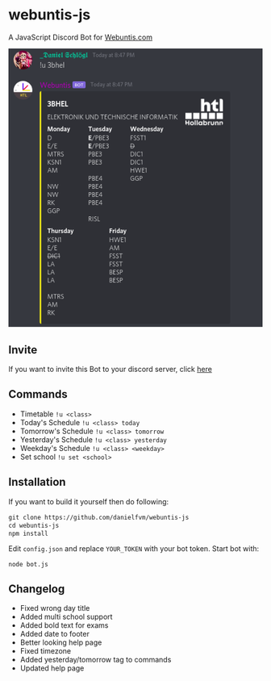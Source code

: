 # webuntis-js
A JavaScript Discord Bot for [Webuntis.com](https://webuntis.com/)

![Screenshot](https://github.com/danielfvm/webuntis-js/blob/main/res/screenshot.png?raw=true)

## Invite
If you want to invite this Bot to your discord server, click [here](https://discord.com/api/oauth2/authorize?client_id=761504244163280906&permissions=67584&scope=bot)

## Commands
* Timetable `!u <class>`
* Today's Schedule `!u <class> today`
* Tomorrow's Schedule `!u <class> tomorrow`
* Yesterday's Schedule `!u <class> yesterday`
* Weekday's Schedule `!u <class> <weekday>`
* Set school `!u set <school>`

## Installation
If you want to build it yourself then do following:
```
git clone https://github.com/danielfvm/webuntis-js
cd webuntis-js
npm install
```

Edit `config.json` and replace `YOUR_TOKEN` with your bot token.
Start bot with:
```
node bot.js
```

## Changelog
* Fixed wrong day title
* Added multi school support
* Added bold text for exams
* Added date to footer
* Better looking help page
* Fixed timezone
* Added yesterday/tomorrow tag to commands
* Updated help page
